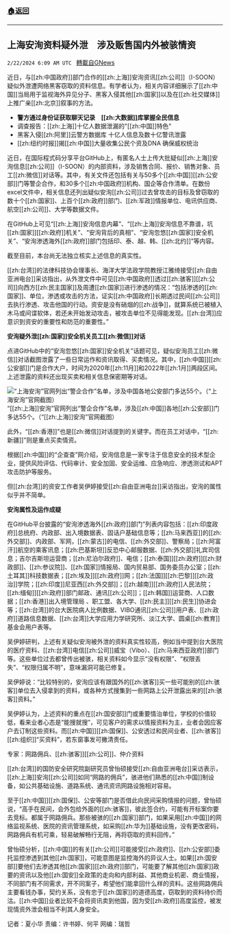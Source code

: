 ###  [:house:返回](README.md)
---


## 上海安洵资料疑外泄　涉及贩售国内外被骇情资
`2/22/2024 6:09 AM UTC ` [轉載自GNews](https://gnews.org/articles/2332811)

近日，与[[zh:中国政府]]部门合作的[[zh:上海]]安洵资讯[[zh:公司]]（I-SOON）疑似外泄遭网络黑客窃取的资料信息。有学者认为，相关内容详细展示了[[zh:中国]]当局用于监视海外异见分子、黑客入侵其他[[zh:国家]]以及在[[zh:社交媒体]]上推广亲[[zh:北京]]叙事的方法。
* **警方通过身份证获取聊天记录　[[zh:大数据]]库掌握全民信息**
* 调查报告：[[zh:上海]]十亿人数据泄漏的"[[zh:中国]]特色"
* 黑客入侵[[zh:阿里]]云警方数据库 十亿人信息及数十亿警讯泄露
* [[zh:纽约时报]]揭[[zh:中国]]大量收集公民个资及DNA 确保威权统治

近日，在国际程式码分享平台GitHub上，有匿名人士上传大批疑似[[zh:上海]]安洵信息[[zh:公司]]（I-SOON）的内部资料，涉及销售合同、报价、销售对象、员工[[zh:微信]]对话等。其中，有关文件还包括有关与50多个[[zh:中国]][[zh:公安部]]门等警企合作，和30多个[[zh:中国政府]]机构、国企等合作清单。在数份excel文件中，相关信息还列出疑似安洵[[zh:公司]]过去曾攻击的目标及曾窃取的数十个[[zh:国家]]、上百个[[zh:政府]]部门、[[zh:军政]]情报单位、电讯供应商、航空[[zh:公司]]、大学等数据文件。

在GitHub上可见“[[zh:上海]]安洵信息内幕”、“[[zh:上海]]安洵信息不靠谱，坑[[zh:国家]][[zh:政府]]机关”、“安洵背后的真相”、“安洵忽悠[[zh:国家]]安全机关”、“安洵渗透海外[[zh:政府]]部门包括印、泰、越、韩、[[zh:北约]]”等内容。

截至目前，本台尚无法独立核实上述信息的真实性。

[[zh:台湾]]的法律科技协会理事长、海洋大学法政学院教授江雅绮接受[[zh:自由亚洲电台]]采访指出，从外泄文件中可见[[zh:中国政府]]透过[[zh:骇客]][[zh:公司]]向西方[[zh:民主国家]]及周遭[[zh:国家]]进行渗透的情况：“包括渗透的[[zh:国家]]、单位，渗透或攻击的方法，证实[[zh:中国政府]]长期透过民间[[zh:公司]]去执行渗透、攻击他国的行动。资安是没有硝烟的[[zh:战争]]，就算系统已被植入木马或间谍软体，若还未开始发动攻击，被攻击单位不见得能发现。[[zh:台湾]]应意识到资安的重要性和防范的重要性。”

**安洵疑外泄[[zh:国家]]安全机关员工[[zh:微信]]对话**

点进GitHub中的“安洵忽悠[[zh:国家]]安全机关”话题可见，疑似安洵员工[[zh:微信]]对话截图泄露了一些日常运作和资讯取得、买卖情况。其中，[[zh:中国]][[zh:公安部]]门是合作大户，时间为2020年[[zh:11月]]和2022年[[zh:1月]]两段区间。上述泄露的资料还出现买卖和相关信息保密期等对话。

![“上海安洵”官网列出“警企合作”名单，涉及中国各地公安部门多达55个。（“上海安洵”官网截图）](https://www.rfa.org/mandarin/yataibaodao/meiti/hx1-02222024081534.html/e1ff4a7b-adb2-440b-a822-c5cf6ec20557.png/@@images/ab0b6441-9d2a-4fc5-8124-279f15f9146d.jpeg "“上海安洵”官网列出“警企合作”名单，涉及中国各地公安部门多达55个。（“上海安洵”官网截图）") “[[zh:上海]]安洵”官网列出“警企合作”名单，涉及[[zh:中国]]各地[[zh:公安部]]门多达55个。（“[[zh:上海]]安洵”官网截图）

此外，“[[zh:香港]]”也是[[zh:微信]]对话提到的关键字。而在员工对话中，“[[zh:新疆]]”则是重点买卖情资。

根据[[zh:中国]]的“企查查”网介绍，安洵信息是一家专注于信息安全的技术型企业，提供风险评估、代码审计、安全加固、安全运维、应急响应、渗透测试和APT攻击防护等服务。

但[[zh:台湾]]的资安工作者吴伊婷接受[[zh:自由亚洲电台]]采访指出，安洵的属性似乎并不简单。

**安洵属性及运作成疑**

在GitHub平台披露的“安洵渗透海外[[zh:政府]]部门”列表内容包括：[[zh:印度政府]]总统府、内政部、出入境数据表、固话户基础信息等；[[zh:马来西亚]]的[[zh:外交部]]、内政部、军网，[[zh:蒙古]]的电信、[[zh:外交部]]、警察局；[[zh:阿富汗]]航空的乘客讯息；[[zh:巴基斯坦]]反恐中心邮服数据、[[zh:外交部]]礼宾司信息；吉尔吉斯坦运营商；[[zh:尼泊尔政府]]、电信；[[zh:泰国]][[zh:政府]][[zh:财政部]]、[[zh:参议院]]、[[zh:国家]]情报局、国内贸易部、国务委员办公室；[[zh:土耳其]]科技数据表；[[zh:埃及]][[zh:政府]]网；[[zh:法国]][[zh:巴黎]][[zh:政治]]学院；[[zh:印度]]尼亚西[[zh:外交部]]；[[zh:越南]][[zh:政府]]人民法院；[[zh:缅甸]][[zh:政府]]部门邮政、通讯[[zh:公司]]；[[zh:韩国]]运营商、人口数据；[[zh:香港]]出入境管理局 、职工盟、各大学、[[zh:民主]][[zh:民生]]协进会等；[[zh:台湾]]的台大医院病人比例数据、VIBO通讯[[zh:公司]]用户表、[[zh:政府]]道路信息数据、[[zh:台湾]]大学应用力学研究所、淡江大学、圆桌[[zh:教育]]基金会用户表等。

吴伊婷研判，上述有关疑似安洵被外泄的资料真实性较高，例如当中提到台大医院的医疗资料、[[zh:台湾]]电信[[zh:公司]]威宝（Vibo）、[[zh:马来西亚政府]]部门等。这些单位过去都曾传出被骇，相关资料如今显示“没有权限”、“权限丢失”、“权限归属不明”，意味漏洞可能已修复。

吴伊婷说：“比较特别的，安洵应该有跟国外的[[zh:骇客]]买一些可能别的[[zh:骇客]]单位去入侵拿到的资料，或各种方式搜集到一些网路上公开泄露出来的[[zh:骇客]]资料。”

吴伊婷认为，上述资料的重点在[[zh:国安部]]门或重要情治单位，学校的价值较低，看来业者心态是“能搜就搜”，可见客户的需求以情报资料为主，业者会因应客户去订制这些资料。而[[zh:中国]][[zh:国保]]、公安透过和民间业者、[[zh:骇客]][[zh:组织]]“买资料”，若东窗事发可撇清责任。

专家：网路佣兵、[[zh:骇客]][[zh:公司]]、仲介资料

[[zh:台湾]]的国防安全研究院副研究员曾怡硕接受[[zh:自由亚洲电台]]采访表示，[[zh:上海]]安洵[[zh:公司]]如同“网路的佣兵”，骇进他们熟悉的[[zh:中国]]制设备，如公共基础设施、道路系统、通讯资讯网路设施相对容易。

至于[[zh:中国]][[zh:国保]]、公安等部门是否借此向民间采购情报的问题，曾怡硕说，“高手在民间，会外包给外面的[[zh:骇客]]，彼此签合约，可能有开标案你要去竞标。都属于网路佣兵。那些被骇的[[zh:国家]]部门，如果采用[[zh:中国]]的网络监视系统、医院的资讯管理系统，如采购[[zh:华为]]基础设施，没有更改密码，网路佣兵有机可乘，轻易破解畅行无阻，再将窃取的资料回传。”

曾怡硕分析，[[zh:中国]]的有关[[zh:公司]]可能接受[[zh:政府]]、[[zh:公安部]]委托监控渗透到其他[[zh:国家]]，可能意图是监控海外的异议人士。如果[[zh:国安部]]要他们去渗透其他[[zh:国家]][[zh:政府]]部门，可能要了解其他[[zh:国家]]政要的资讯以及他[[zh:国安]]全政策的走向和内部利益、其他商业机密、商业情报，不同部门有不同需求，开不同案子，希望他们能拿回什么样的资料。这些网路佣兵主要看钱办事，契约关系，没有忠于[[zh:国家]]的道德高度，窃取到的资料待价而沽。[[zh:中国]]业者比较不会将资讯卖到他国，因为受[[zh:政府]]高度监控，被发现情资外泄会相当不利其人身安全。

记者：夏小华    责编：许书婷、何平    网编：瑞哲
